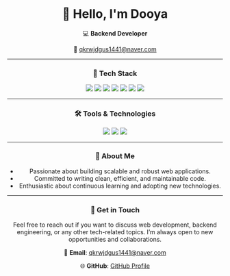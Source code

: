 <div align="center">

# 👋 Hello, I'm Dooya 


💻 **Backend Developer**

📮 qkrwjdgus1441@naver.com

---

### 🔧 **Tech Stack**

  <img src="https://img.shields.io/badge/JAVA-007396?style=for-the-badge&logo=java&logoColor=white">
  <img src="https://img.shields.io/badge/Spring-6DB33F?style=for-the-badge&logo=Spring&logoColor=white">
  <img src="https://img.shields.io/badge/Spring Boot-6DB33F?style=for-the-badge&logo=springboot&logoColor=white">
  <img src="https://img.shields.io/badge/postgresql-4169E1?style=for-the-badge&logo=PostgreSQL&logoColor=white">
  <img src="https://img.shields.io/badge/amazon ec2-FF9900?style=for-the-badge&logo=amazonec2&logoColor=white">
  <img src="https://img.shields.io/badge/amazon rds-527FFF?style=for-the-badge&logo=amazonrds&logoColor=white">
  <img src="https://img.shields.io/badge/docker-2496ED?style=for-the-badge&logo=docker&logoColor=white">

---

### 🛠️ **Tools & Technologies**

  <img src="https://img.shields.io/badge/Git-F05032?style=for-the-badge&logo=git&logoColor=white">
  <img src="https://img.shields.io/badge/GitHub-181717?style=for-the-badge&logo=github&logoColor=white">
  <img src="https://img.shields.io/badge/IntelliJ IDEA-000000?style=for-the-badge&logo=intellijidea&logoColor=white">

---

### 🚀 **About Me**

- Passionate about building scalable and robust web applications.
- Committed to writing clean, efficient, and maintainable code.
- Enthusiastic about continuous learning and adopting new technologies.

---
<!--
### 📊 **GitHub Stats Card**

<div>
  <img src="https://github-readme-stats.vercel.app/api?username=Do-oya&show_icons=true&theme=radical" alt="GitHub Stats" style="margin-right: 20px;">
  <img src="https://github-readme-stats.vercel.app/api/top-langs/?username=Do-oya&layout=compact&theme=radical" alt="Top Languages">
</div>

---
-->
<!--
### 📊 **Projects**

- **E-commerce Platform**: Developed a full-fledged e-commerce application using Spring Boot, PostgreSQL, and Docker. Implemented features like user authentication, product management, and order processing. Deployed on AWS EC2 and managed the database using Amazon RDS.
  
- **Blog Platform**: Built a scalable blog platform with Spring Boot, enabling users to create, edit, and delete posts. Integrated PostgreSQL for data persistence and deployed the application using Docker containers for easy scalability.

---
-->

### 💬 **Get in Touch**

Feel free to reach out if you want to discuss web development, backend engineering, or any other tech-related topics. I’m always open to new opportunities and collaborations.

📧 **Email**: qkrwjdgus1441@naver.com

🌐 **GitHub**: [GitHub Profile](https://github.com/Do-oya)

</div>
